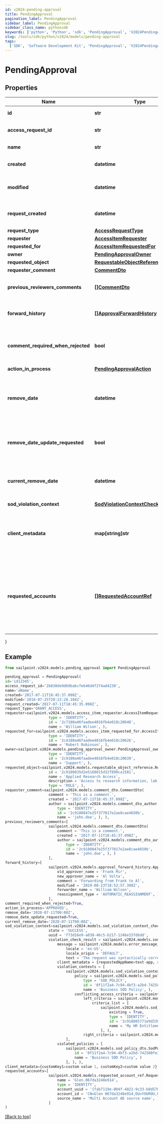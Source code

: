 ```yaml
---
id: v2024-pending-approval
title: PendingApproval
pagination_label: PendingApproval
sidebar_label: PendingApproval
sidebar_class_name: pythonsdk
keywords: ['python', 'Python', 'sdk', 'PendingApproval', 'V2024PendingApproval']
slug: /tools/sdk/python/v2024/models/pending-approval
tags:
  ['SDK', 'Software Development Kit', 'PendingApproval', 'V2024PendingApproval']
---
```


# PendingApproval

## Properties

| Name | Type | Description | Notes |
| --- | --- | --- | --- |
| **id** | **str** | The approval id. | [optional] |
| **access_request_id** | **str** | This is the access request id. | [optional] |
| **name** | **str** | The name of the approval. | [optional] |
| **created** | **datetime** | When the approval was created. | [optional] |
| **modified** | **datetime** | When the approval was modified last time. | [optional] |
| **request_created** | **datetime** | When the access-request was created. | [optional] |
| **request_type** | [**AccessRequestType**](access-request-type) |  | [optional] |
| **requester** | [**AccessItemRequester**](access-item-requester) |  | [optional] |
| **requested_for** | [**AccessItemRequestedFor**](access-item-requested-for) |  | [optional] |
| **owner** | [**PendingApprovalOwner**](pending-approval-owner) |  | [optional] |
| **requested_object** | [**RequestableObjectReference**](requestable-object-reference) |  | [optional] |
| **requester_comment** | [**CommentDto**](comment-dto) |  | [optional] |
| **previous_reviewers_comments** | [**[]CommentDto**](comment-dto) | The history of the previous reviewers comments. | [optional] |
| **forward_history** | [**[]ApprovalForwardHistory**](approval-forward-history) | The history of approval forward action. | [optional] |
| **comment_required_when_rejected** | **bool** | When true the rejector has to provide comments when rejecting | [optional] [default to False] |
| **action_in_process** | [**PendingApprovalAction**](pending-approval-action) |  | [optional] |
| **remove_date** | **datetime** | The date the role or access profile or entitlement is no longer assigned to the specified identity. | [optional] |
| **remove_date_update_requested** | **bool** | If true, then the request is to change the remove date or sunset date. | [optional] [default to False] |
| **current_remove_date** | **datetime** | The remove date or sunset date that was assigned at the time of the request. | [optional] |
| **sod_violation_context** | [**SodViolationContextCheckCompleted**](sod-violation-context-check-completed) |  | [optional] |
| **client_metadata** | **map[string]str** | Arbitrary key-value pairs, if any were included in the corresponding access request item | [optional] |
| **requested_accounts** | [**[]RequestedAccountRef**](requested-account-ref) | The accounts selected by the user for the access to be provisioned on, in case they have multiple accounts on one or more sources. | [optional] |

}

## Example

```python
from sailpoint.v2024.models.pending_approval import PendingApproval

pending_approval = PendingApproval(
id='id12345',
access_request_id='2b838de9db9babcfe646d4f274ad4238',
name='aName',
created='2017-07-11T18:45:37.098Z',
modified='2018-07-25T20:22:28.104Z',
request_created='2017-07-11T18:45:35.098Z',
request_type='GRANT_ACCESS',
requester=sailpoint.v2024.models.access_item_requester.AccessItemRequester(
                    type = 'IDENTITY',
                    id = '2c7180a46faadee4016fb4e018c20648',
                    name = 'William Wilson', ),
requested_for=sailpoint.v2024.models.access_item_requested_for.AccessItemRequestedFor(
                    type = 'IDENTITY',
                    id = '2c4180a46faadee4016fb4e018c20626',
                    name = 'Robert Robinson', ),
owner=sailpoint.v2024.models.pending_approval_owner.PendingApproval_owner(
                    type = 'IDENTITY',
                    id = '2c9180a46faadee4016fb4e018c20639',
                    name = 'Support', ),
requested_object=sailpoint.v2024.models.requestable_object_reference.RequestableObjectReference(
                    id = '2c9180835d2e5168015d32f890ca1581',
                    name = 'Applied Research Access',
                    description = 'Access to research information, lab results, and schematics',
                    type = 'ROLE', ),
requester_comment=sailpoint.v2024.models.comment_dto.CommentDto(
                    comment = 'This is a comment.',
                    created = '2017-07-11T18:45:37.098Z',
                    author = sailpoint.v2024.models.comment_dto_author.CommentDto_author(
                        type = 'IDENTITY',
                        id = '2c9180847e25f377017e2ae8cae4650b',
                        name = 'john.doe', ), ),
previous_reviewers_comments=[
                    sailpoint.v2024.models.comment_dto.CommentDto(
                        comment = 'This is a comment.',
                        created = '2017-07-11T18:45:37.098Z',
                        author = sailpoint.v2024.models.comment_dto_author.CommentDto_author(
                            type = 'IDENTITY',
                            id = '2c9180847e25f377017e2ae8cae4650b',
                            name = 'john.doe', ), )
                    ],
forward_history=[
                    sailpoint.v2024.models.approval_forward_history.ApprovalForwardHistory(
                        old_approver_name = 'Frank Mir',
                        new_approver_name = 'Al Volta',
                        comment = 'Forwarding from Frank to Al',
                        modified = '2019-08-23T18:52:57.398Z',
                        forwarder_name = 'William Wilson',
                        reassignment_type = 'AUTOMATIC_REASSIGNMENT', )
                    ],
comment_required_when_rejected=True,
action_in_process='APPROVED',
remove_date='2020-07-11T00:00Z',
remove_date_update_requested=True,
current_remove_date='2020-07-11T00:00Z',
sod_violation_context=sailpoint.v2024.models.sod_violation_context_check_completed.SodViolationContextCheckCompleted(
                    state = 'SUCCESS',
                    uuid = 'f73d16e9-a038-46c5-b217-1246e15fdbdd',
                    violation_check_result = sailpoint.v2024.models.sod_violation_check_result.SodViolationCheckResult(
                        message = sailpoint.v2024.models.error_message_dto.ErrorMessageDto(
                            locale = 'en-US',
                            locale_origin = 'DEFAULT',
                            text = 'The request was syntactically correct but its content is semantically invalid.', ),
                        client_metadata = {requestedAppName=test-app, requestedAppId=2c91808f7892918f0178b78da4a305a1},
                        violation_contexts = [
                            sailpoint.v2024.models.sod_violation_context.SodViolationContext(
                                policy = sailpoint.v2024.models.sod_policy_dto.SodPolicyDto(
                                    type = 'SOD_POLICY',
                                    id = '0f11f2a4-7c94-4bf3-a2bd-742580fe3bde',
                                    name = 'Business SOD Policy', ),
                                conflicting_access_criteria = sailpoint.v2024.models.sod_violation_context_conflicting_access_criteria.SodViolationContext_conflictingAccessCriteria(
                                    left_criteria = sailpoint.v2024.models.sod_violation_context_conflicting_access_criteria_left_criteria.SodViolationContext_conflictingAccessCriteria_leftCriteria(
                                        criteria_list = [
                                            sailpoint.v2024.models.sod_exempt_criteria.SodExemptCriteria(
                                                existing = True,
                                                type = 'IDENTITY',
                                                id = '2c918085771e9d3301773b3cb66f6398',
                                                name = 'My HR Entitlement', )
                                            ], ),
                                    right_criteria = sailpoint.v2024.models.sod_violation_context_conflicting_access_criteria_left_criteria.SodViolationContext_conflictingAccessCriteria_leftCriteria(), ), )
                            ],
                        violated_policies = [
                            sailpoint.v2024.models.sod_policy_dto.SodPolicyDto(
                                id = '0f11f2a4-7c94-4bf3-a2bd-742580fe3bde',
                                name = 'Business SOD Policy', )
                            ], ), ),
client_metadata={customKey1=custom value 1, customKey2=custom value 2},
requested_accounts=[
                    sailpoint.v2024.models.requested_account_ref.RequestedAccountRef(
                        name = 'Glen.067da3248e914',
                        type = 'IDENTITY',
                        account_uuid = '{fab7119e-004f-4822-9c33-b8d570d6c6a6}',
                        account_id = 'CN=Glen 067da3248e914,OU=YOUROU,OU=org-data-service,DC=YOURDC,DC=local',
                        source_name = 'Multi Account AD source name', )
                    ]
)

```

[[Back to top]](#)
